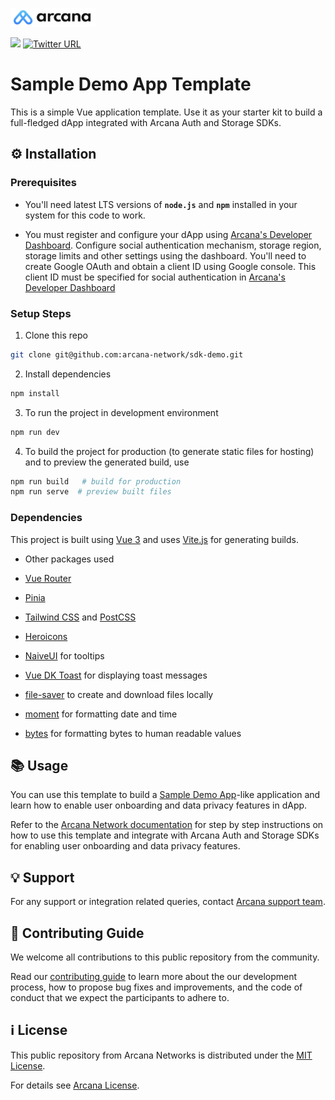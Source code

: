 <p>
<a href="#start"><img height="30rem" src="https://raw.githubusercontent.com/arcana-network/branding/main/an_logo_light_temp.png"/></a>
</p>
<p>
<a title="MIT License" href="https://github.com/arcana-network/license/blob/main/LICENSE.md"><img src="https://img.shields.io/badge/license-MIT-blue"/></a>
<a title="Twitter" href="https://twitter.com/ArcanaNetwork"><img alt="Twitter URL" src="https://img.shields.io/twitter/url?style=social&url=https%3A%2F%2Ftwitter.com%2FArcanaNetwork"/></a>
</p><p id="start" align="center">
</p>

# Sample Demo App Template

This is a simple Vue application template. Use it as your starter kit to build a full-fledged dApp integrated with Arcana Auth and Storage SDKs.

## ⚙️ Installation

### Prerequisites

- You'll need latest LTS versions of **`node.js`** and **`npm`** installed in your system for this code to work.

- You must register and configure your dApp using [Arcana's Developer Dashboard](https://dashboard.beta.arcana.network). Configure social authentication mechanism, storage region, storage limits and other settings using the dashboard.
You'll need to create Google OAuth and obtain a client ID using Google console. This client ID must be specified for social authentication in [Arcana's Developer Dashboard](https://dashboard.beta.arcana.network)

### Setup Steps

1. Clone this repo

```bash
git clone git@github.com:arcana-network/sdk-demo.git
```

2. Install dependencies

```bash
npm install
```

3. To run the project in development environment

```bash
npm run dev
```

4. To build the project for production (to generate static files for hosting) and to preview the generated build, use

```bash
npm run build   # build for production
npm run serve  # preview built files
```

### Dependencies

This project is built using [Vue 3](https://v3.vuejs.org/guide/introduction.html) and uses [Vite.js](https://vitejs.dev/guide/) for generating builds.

- Other packages used

- [Vue Router](https://next.router.vuejs.org/)
- [Pinia](https://pinia.vuejs.org/)
- [Tailwind CSS](https://tailwindcss.com/) and [PostCSS](https://postcss.org/)
- [Heroicons](https://heroicons.com/)
- [NaiveUI](https://www.naiveui.com/en-US/os-theme/components/tooltip) for tooltips
- [Vue DK Toast](https://www.npmjs.com/package/vue-dk-toast) for displaying toast messages
- [file-saver](https://www.npmjs.com/package/file-saver) to create and download files locally
- [moment](https://www.npmjs.com/package/moment) for formatting date and time
- [bytes](https://www.npmjs.com/package/bytes) for formatting bytes to human readable values

## 📚 Usage

You can use this template to build a [Sample Demo App](https://github.com/arcana-network/demo-app)-like application and learn how to enable user onboarding and data privacy features in dApp.

Refer to the [Arcana Network documentation](https://docs.beta.arcana.network/docs/starter-app) for step by step instructions on how to use this template and integrate with Arcana Auth and Storage SDKs for enabling user onboarding and data privacy features.

## 💡 Support

For any support or integration related queries, contact [Arcana support team](mailto:support@arcana.network).

## 🤝 Contributing Guide

We welcome all contributions to this public repository from the community.

Read our [contributing guide](https://github.com/arcana-network/license/blob/main/CONTRIBUTING.md) to learn more about the our development process, how to propose bug fixes and improvements, and the code of conduct that we expect the participants to adhere to.

## ℹ️ License

This public repository from Arcana Networks is distributed under the [MIT License](https://fossa.com/blog/open-source-licenses-101-mit-license/).

For details see [Arcana License](https://github.com/arcana-network/license/blob/main/LICENSE.md).
